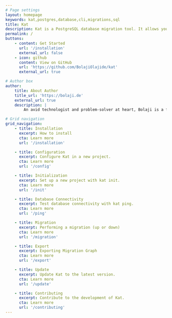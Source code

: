 ```yaml
---
# Page settings
layout: homepage
keywords: kat,postgres,database,cli,migrations,sql
title: Kat
description: Kat is a PostgreSQL database migration tool. It allows you run your migrations with raw SQL files.
permalink: /
buttons:
    - content: Get Started
      url: '/installation'
      external_url: false
    - icon: github
      content: View on GitHub
      url: 'https://github.com/BolajiOlajide/kat'
      external_url: true

# Author box
author:
    title: About Author
    title_url: 'https://bolaji.de'
    external_url: true
    description: |
        An avid technologist and problem-solver at heart, Bolaji is a full-stack software engineer with over 5 years of experience, currently boosting developer productivity at Sourcegraph.

# Grid navigation
grid_navigation:
    - title: Installation
      excerpt: How to install
      cta: Learn more
      url: '/installation'

    - title: Configuration
      excerpt: Configure Kat in a new project.
      cta: Learn more
      url: '/config'

    - title: Initialization
      excerpt: Set up a new project with kat init.
      cta: Learn more
      url: '/init'

    - title: Database Connectivity
      excerpt: Test database connectivity with kat ping.
      cta: Learn more
      url: '/ping'

    - title: Migration
      excerpt: Performing a migration (up or down)
      cta: Learn more
      url: '/migration'

    - title: Export
      excerpt: Exporting Migration Graph
      cta: Learn more
      url: '/export'

    - title: Update
      excerpt: Update Kat to the latest version.
      cta: Learn more
      url: '/update'

    - title: Contributing
      excerpt: Contribute to the development of Kat.
      cta: Learn more
      url: '/contributing'
---
```

